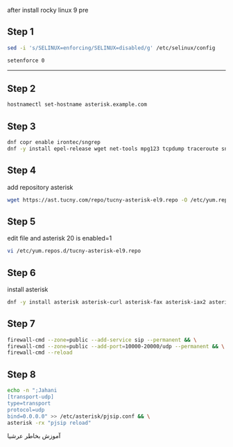 after install rocky linux 9 
pre
## Step 1
```bash
sed -i 's/SELINUX=enforcing/SELINUX=disabled/g' /etc/selinux/config
```
```bash
setenforce 0 
```
---------------
## Step 2

```bash
hostnamectl set-hostname asterisk.example.com
```

## Step 3
```bash
dnf copr enable irontec/sngrep
dnf -y install epel-release wget net-tools mpg123 tcpdump traceroute sngrep

```
## Step 4
add repository asterisk
```bash
wget https://ast.tucny.com/repo/tucny-asterisk-el9.repo -O /etc/yum.repos.d/tucny-asterisk-el9.repo
```
## Step 5 
edit file and asterisk 20 is enabled=1
```bash
vi /etc/yum.repos.d/tucny-asterisk-el9.repo
```

## Step 6
install asterisk 
```bash
dnf -y install asterisk asterisk-curl asterisk-fax asterisk-iax2 asterisk-moh-opsound-wav asterisk-mp3 asterisk-sip asterisk-snmp asterisk-sounds-core-en asterisk-voicemail asterisk-dahdi
```
## Step 7

```bash
firewall-cmd --zone=public --add-service sip --permanent && \
firewall-cmd --zone=public --add-port=10000-20000/udp --permanent && \
firewall-cmd --reload
```

## Step 8
```bash
echo -n ";Jahani
[transport-udp]
type=transport
protocol=udp 
bind=0.0.0.0" >> /etc/asterisk/pjsip.conf && \
asterisk -rx "pjsip reload"
```
آموزش بخاطر عرشیا
